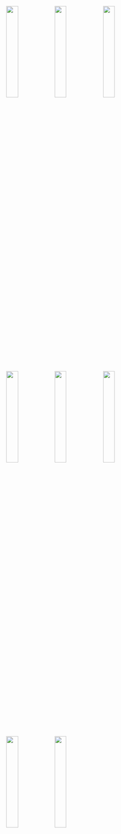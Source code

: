 <img width="25%" src="https://user-images.githubusercontent.com/31420144/100360059-03c68180-302b-11eb-9bb1-bd496c03d555.png"></img> 
<img width="25%" src="https://user-images.githubusercontent.com/31420144/100360062-06c17200-302b-11eb-96ee-68cf69c78958.png"></img> 
<img width="25%" src="https://user-images.githubusercontent.com/31420144/100360065-088b3580-302b-11eb-9701-36c4acf50b8d.png"></img> 
<img width="25%" src="https://user-images.githubusercontent.com/31420144/100360071-0a54f900-302b-11eb-88b4-bb46796704b1.png"></img> 
<img width="25%" src="https://user-images.githubusercontent.com/31420144/100360081-0de88000-302b-11eb-8c17-4537796aabfb.png"></img> 
<img width="25%" src="https://user-images.githubusercontent.com/31420144/100360132-1fca2300-302b-11eb-8b11-d8764111f6f8.png"></img> 
<img width="25%" src="https://user-images.githubusercontent.com/31420144/100360122-1b9e0580-302b-11eb-856d-16eef0fcf48b.png"></img> 
<img width="25%" src="https://user-images.githubusercontent.com/31420144/100360146-235daa00-302b-11eb-8518-3b785d9f82be.png"></img>

